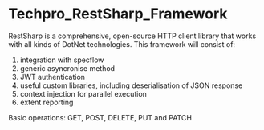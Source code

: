 # Techpro_RestSharp_Framework
RestSharp is a comprehensive, open-source HTTP client library that works with all kinds of DotNet technologies. This framework will consist of:
1. integration with specflow
2. generic asyncronise method
3. JWT authentication
4. useful custom libraries, including deserialisation of JSON response
5. context injection for parallel execution
6. extent reporting

Basic operations: GET, POST, DELETE, PUT and PATCH
